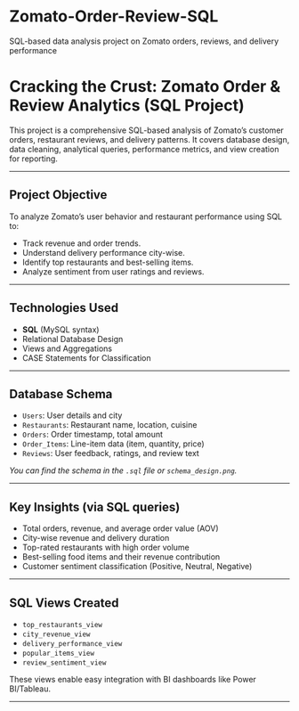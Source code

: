 # Zomato-Order-Review-SQL
SQL-based data analysis project on Zomato orders, reviews, and delivery performance


# Cracking the Crust: Zomato Order & Review Analytics (SQL Project)

This project is a comprehensive SQL-based analysis of Zomato’s customer orders, restaurant reviews, and delivery patterns. It covers database design, data cleaning, analytical queries, performance metrics, and view creation for reporting.

---

## Project Objective
To analyze Zomato’s user behavior and restaurant performance using SQL to:
- Track revenue and order trends.
- Understand delivery performance city-wise.
- Identify top restaurants and best-selling items.
- Analyze sentiment from user ratings and reviews.

---

## Technologies Used
- **SQL** (MySQL syntax)
- Relational Database Design
- Views and Aggregations
- CASE Statements for Classification

---

## Database Schema
- `Users`: User details and city
- `Restaurants`: Restaurant name, location, cuisine
- `Orders`: Order timestamp, total amount
- `Order_Items`: Line-item data (item, quantity, price)
- `Reviews`: User feedback, ratings, and review text

*You can find the schema in the `.sql` file or `schema_design.png`.*

---

## Key Insights (via SQL queries)
- Total orders, revenue, and average order value (AOV)
- City-wise revenue and delivery duration
- Top-rated restaurants with high order volume
- Best-selling food items and their revenue contribution
- Customer sentiment classification (Positive, Neutral, Negative)

---

## SQL Views Created
- `top_restaurants_view`
- `city_revenue_view`
- `delivery_performance_view`
- `popular_items_view`
- `review_sentiment_view`

These views enable easy integration with BI dashboards like Power BI/Tableau.

---


